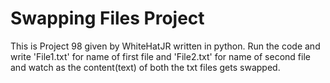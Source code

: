 # Swapping Files Project
This is Project 98 given by WhiteHatJR written in python. Run the code and write 'File1.txt' for name of first file and 'File2.txt' for name of second file and watch as the content(text) of both the txt files gets swapped.
